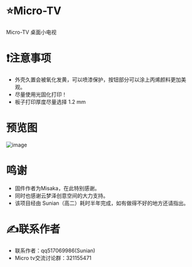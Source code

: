 # ⭐Micro-TV
Micro-TV 桌面小电视

# ❗️注意事项
* 外壳久置会被氧化发黄，可以喷漆保护，按钮部分可以涂上丙烯颜料更加美观。
* 尽量使用光固化打印！
* 板子打印厚度尽量选择 1.2 mm 

# 预览图
![image](https://user-images.githubusercontent.com/95032548/205837583-04643c0b-8129-4ebf-a73c-208782fd6aa3.png)

# 鸣谢
* 固件作者为Misaka，在此特别感谢。
* 同时也感谢云梦泽创意空间的大力支持。
* 该项目经由 Sunian（高二）耗时半年完成，如有做得不好的地方还请指出。

# ✍️联系作者
* 联系作者：qq517069986(Sunian) 
* Micro tv交流讨论群：321155471 
